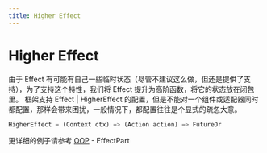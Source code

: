 ```yaml
---
title: Higher Effect
---
```


# Higher Effect

由于 Effect 有可能有自己一些临时状态（尽管不建议这么做，但还是提供了支持），为了支持这个特性，我们将 Effect 提升为高阶函数，将它的状态放在闭包里。
框架支持 Effect | HigherEffect 的配置，但是不能对一个组件或适配器同时都配置，那样会带来困扰，一般情况下，都配置往往是个显式的疏忽大意。
```dart
HigherEffect = (Context ctx) => (Action action) => FutureOr
```

更详细的例子请参考 [OOP](oop.md) - EffectPart
